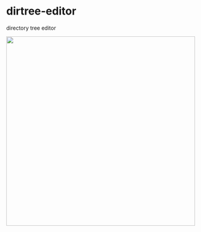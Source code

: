 # dirtree-editor

directory tree editor

<img src="https://user-images.githubusercontent.com/15711514/46326690-fa9f1d00-c638-11e8-94f5-33f664f1f195.png" width="500">
